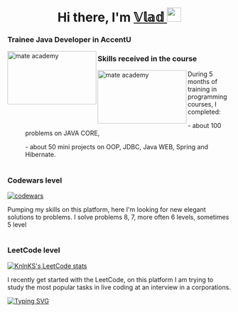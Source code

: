 <h1 align="center">Hi there, I'm <a href="https://www.linkedin.com/in/vladyslav-sysa" title = "my LinkedIn" target="_blank">
𝕍𝕝𝕒𝕕 </a> 
<img src="https://github.com/blackcater/blackcater/raw/main/images/logo-golang.svg" height="32"/></h1>

<h3 align="left">Trainee Java Developer in AccentU</h3>
<body>
  <img src="https://user-images.githubusercontent.com/38344357/206547625-39dca177-4fd4-4c0f-8a82-234615c35684.png"  align="left" width="200" height="120"  title="mate academy"/>
 
</body>

<h3 align="left">Skills received in the course</h3>
<body>
  <img src="https://eduzorro.com/wp-content/uploads/2020/01/MA-logo_png-01.png"  align="left" width="200" height="120"  title="mate academy"/>
<p style="margin-left: 40px"> During 5 months of training in programming courses, I completed:</p>
<p style="margin-left: 40px"> - about 100 problems on JAVA CORE,</p>
<p style="margin-left: 40px"> - about 50 mini projects on OOP, JDBC, Java WEB, Spring and Hibernate.</p>
</body>

<h1 align="left"> </h1>
<h3 align="left">Codewars level</h3>

[![codewars](https://www.codewars.com/users/manglhorn/badges/large)](https://www.codewars.com/users/manglhorn) <p> Pumping my skills on this platform, here I'm looking for new elegant solutions to problems. I solve problems 8, 7, more often 6 levels, sometimes 5 level</p>

<h1 align="left"> </h1>
<h3 align="left">LeetCode level</h3>

[![KnlnKS's LeetCode stats](https://leetcode-stats-six.vercel.app/api?username=manglhorn&theme=dark)](https://github.com/KnlnKS/leetcode-stats)

I recently get started with the LeetCode, on this platform I am trying to study the most popular tasks in live coding at an interview in a corporations.

[![Typing SVG](https://readme-typing-svg.herokuapp.com/?lines=Invite+check+out+my+repositories;Further+more)](https://git.io/typing-svg)
